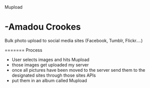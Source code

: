 Mupload

-Amadou Crookes
=======

Bulk photo upload to social media sites (Facebook, Tumblr, Flickr....)

=======
Process

- User selects images and hits Mupload
- those images get uploaded my server
- once all pictures have been moved to the server send them to the designated sites through those sites APIs
- put them in an album called Mupload
 
